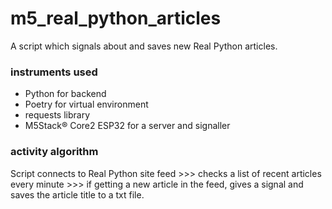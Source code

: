 # m5_real_python_articles
A script which signals about and saves new Real Python articles.

### instruments used
* Python for backend
* Poetry for virtual environment
* requests library
* M5Stack® Core2 ESP32 for a server and signaller

### activity algorithm
Script connects to Real Python site feed >>> checks a list of recent articles
every minute >>> if getting a new article in the feed, gives a signal and
saves the article title to a txt file.
